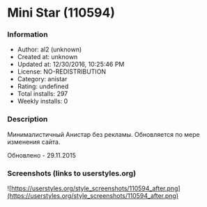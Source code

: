 # Mini Star (110594)

### Information
- Author: al2 (unknown)
- Created at: unknown
- Updated at: 12/30/2016, 10:25:46 PM
- License: NO-REDISTRIBUTION
- Category: anistar
- Rating: undefined
- Total installs: 297
- Weekly installs: 0


### Description
Минималистичный Анистар без рекламы. Обновляется по мере изменения сайта.

Обновлено - 29.11.2015


### Screenshots (links to userstyles.org)
![https://userstyles.org/style_screenshots/110594_after.png](https://userstyles.org/style_screenshots/110594_after.png)


